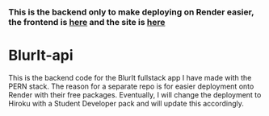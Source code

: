 ### This is the backend only to make deploying on Render easier, the frontend is [here](https://github.com/nogalcy/BlurIt) and the site is [here](https://blurit.onrender.com/)

# BlurIt-api
This is the backend code for the BlurIt fullstack app I have made with the PERN stack. The reason for a separate repo is for easier deployment onto Render with their free packages. Eventually, I will change the deployment to Hiroku with a Student Developer pack and will update this accordingly.
